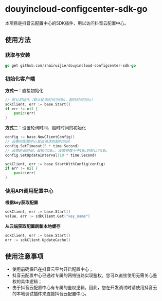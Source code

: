 # douyincloud-configcenter-sdk-go
本项目是抖音云配置中心的SDK插件，用以访问抖音云配置中心。

## 使用方法
### 获取与安装
```go
go get github.com/zhairuijie/douyincloud-configcenter-sdk-go
```
### 初始化客户端
**方式一**：直接初始化
```go
// 默认初始化（默认轮询时间为60s，超时时间为5s）
sdkClient, err := base.Start()
if err != nil {
    panic(err)
}
```
**方式二**：设置轮询时间、超时时间的初始化
```go
config := base.NewClientConfig()
// 设置向配置中心发送请求的超时时间
config.SetTimeout(5 * time.Second)
// 设置轮询时间，最短为10s。设置参数小于10s则默认为10s
config.SetUpdateInterval(10 * time.Second)

sdkClient, err := base.StartWithConfig(config)
if err != nil {
    panic(err)
}
```
### 使用API调用配置中心
**根据key获取配置**
```go
sdkClient, err := base.Start()
value, err := sdkClient.Get("key_name")
```
**从云端获取配置刷新本地缓存**
```go
sdkClient, err := base.Start()
err := sdkClient.UpdateCache()
```
## 使用注意事项
- 使用前确保已在抖音云平台开启配置中心；
- 抖音云配置中心已通过专属的网络链路实现鉴权，您可以直接使用无需关心鉴权的具体逻辑；
- 由于抖音云配置中心有专属的鉴权逻辑，因此，您在开发调试时请使用抖音云的本地调试插件来连接抖音云配置中心。